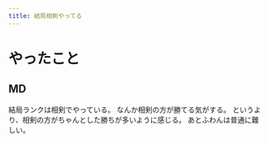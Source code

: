 ```yaml
---
title: 結局相剣やってる
---
```


# やったこと

## MD

結局ランクは相剣でやっている。
なんか相剣の方が勝てる気がする。
というより、相剣の方がちゃんとした勝ちが多いように感じる。
あとふわんは普通に難しい。
